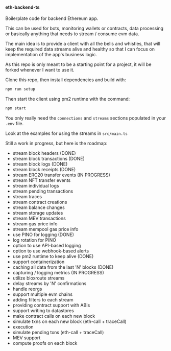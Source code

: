 #### eth-backend-ts

Boilerplate code for backend Ethereum app.

This can be used for bots, monitoring wallets or contracts, data processing or basically anything that needs to stream / consume evm data.

The main idea is to provide a client with all the bells and whistles, that will keep the required data streams alive and healthy so that I can focus on implementation of the app's business logic.

As this repo is only meant to be a starting point for a project, it will be forked whenever I want to use it.

Clone this repo, then install dependencies and build with:

```typescript
npm run setup
```

Then start the client using pm2 runtime with the command:

```typescript
npm start
```

You only really need the `connections` and `streams` sections populated in your `.env` file.

Look at the examples for using the streams in `src/main.ts`

Still a work in progress, but here is the roadmap:

 - stream block headers (DONE)
 - stream block transactions (DONE)
 - stream block logs (DONE)
 - stream block receipts (DONE)
 - stream ERC20 transfer events (IN PROGRESS)
 - stream NFT transfer events
 - stream individual logs
 - stream pending transactions
 - stream traces
 - stream contract creations
 - stream balance changes
 - stream storage updates
 - stream MEV transactions
 - stream gas price info
 - stream mempool gas price info
 - use PINO for logging (DONE)
 - log rotation for PINO
 - option to use API-based logging
 - option to use webhook-based alerts
 - use pm2 runtime to keep alive (DONE)
 - support containerization
 - caching all data from the last 'N' blocks (DONE)
 - capturing / logging metrics (IN PROGRESS)
 - utilize bloxroute streams
 - delay streams by 'N' confirmations
 - handle reorgs
 - support multiple evm chains
 - adding filters to each stream
 - providing contract support with ABIs
 - support writing to datastores
 - make contract calls on each new block
 - simulate txns on each new block (eth-call + traceCall)
 - execution
 - simulate pending txns (eth-call + traceCall)
 - MEV support
 - compute proofs on each block
